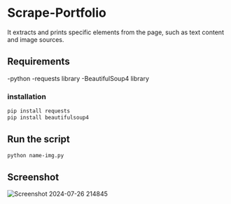 # Scrape-Portfolio
It extracts and prints specific elements from the page, such as text content and image sources.
## Requirements
-python
-requests library
-BeautifulSoup4 library

### installation
```bash
pip install requests
pip install beautifulsoup4
```

## Run the script
```bash
python name-img.py
```
## Screenshot
![Screenshot 2024-07-26 214845](https://github.com/user-attachments/assets/a352fe0f-72eb-4716-89cd-18c63cbfa1c0)
